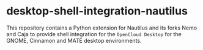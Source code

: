 # desktop-shell-integration-nautilus

This repository contains a Python extension for Nautilus and its forks Nemo and Caja to provide shell integration for the `OpenCloud Desktop` for the GNOME, Cinnamon and MATE desktop environments.
